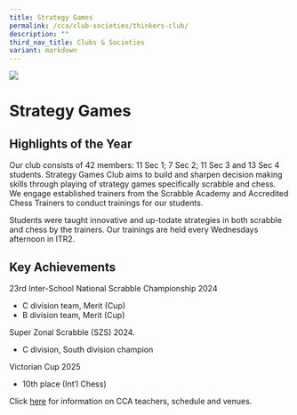 ```yaml
---
title: Strategy Games
permalink: /cca/club-societies/thinkers-club/
description: ""
third_nav_title: Clubs & Societies
variant: markdown
---
```

![](/images/CCA/strategygames.jpg)


Strategy Games
==============


## **Highlights of the Year**


Our club consists of 42 members: 11 Sec 1; 7
Sec 2; 11 Sec 3 and 13 Sec 4 students. Strategy
Games Club aims to build and sharpen
decision making skills through playing of
strategy games specifically scrabble and
chess. We engage established trainers from
the Scrabble Academy and Accredited Chess
Trainers to conduct trainings for our students.

Students were taught innovative and up-todate
strategies in both scrabble and chess
by the trainers. Our trainings are held every
Wednesdays afternoon in ITR2.


## **Key Achievements**

23rd Inter-School National Scrabble Championship 2024 
* C division team, Merit (Cup)
* B division team, Merit (Cup)

Super Zonal Scrabble (SZS) 2024. 
* C division, South division champion

Victorian Cup 2025
* 10th place (Int’l Chess)

Click [here](https://www.queenstownsec.moe.edu.sg/cca-scheduled-venues/) for information on CCA teachers, schedule and venues.





